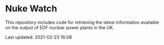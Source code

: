 # Nuke Watch

This repository includes code for retrieving the latest information available on the output of EDF nuclear power plants in the UK.

Last updated: 2021-02-23 16:08
